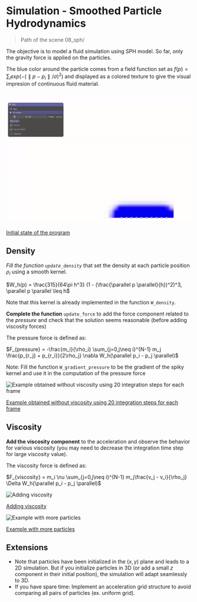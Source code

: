 # Simulation - Smoothed Particle Hydrodynamics

> Path of the scene 08_sph/

The objective is to model a fluid simulation using SPH model. So far, only the gravity force is applied on the particles.

The blue color around the particle comes from a field function set as $f(p)=\sum_i exp(-(\parallel p - p_i \parallel / \sigma)^2)$ and displayed as a colored texture to give the visual impresion of continuous fluid material.

![Initial state of the program](baseprogram.gif)

<ins>Initial state of the program</ins>

## Density

*Fill the function `update_density`* that set the density at each particle position $\rho_i$ using a smooth kernel.

$W_h(p) = \frac{315}{64\pi h^3} (1 - (\frac{\parallel p \parallel}{h})^2)^3, \parallel p \parallel \leq h$

Note that this kernel is already implemented in the function `W_density`.

__Complete the function__ `update_force` to add the force component related to the *pressure* and check that the solution seems reasonable (before adding viscosity forces)

The pressure force is defined as:

$F_{pressure} = -\frac{m_i}{\rho_i} \sum_{j=0,j\neq i}^{N-1} m_j \frac{p_{r_j} + p_{r_i}}{2\rho_j} \nabla W_h(\parallel p_i - p_j \parallel)$

Note: Fill the function `W_gradient_pressure` to be the gradient of the spiky kernel and use it in the computation of the pressure force

![Example obtained without viscosity using 20 integration steps for each frame](solpressure.gif)

<ins>Example obtained without viscosity using 20 integration steps for each frame</ins>

## Viscosity

**Add the viscosity component** to the acceleration and observe the behavior for various viscosity (you may need to decrease the integration time step for large viscosity value).

The viscosity force is defined as:

$F_{viscosity} = m_i \nu \sum_{j=0,j\neq i}^{N-1} m_j\frac{v_j - v_i}{\rho_j} \Delta W_h(\parallel p_i - p_j \parallel)$

![Adding viscosity](solviscosity1.gif)

<ins>Adding viscosity</ins>

![Example with more particles](solviscosity2.gif)

<ins>Example with more particles</ins>

## Extensions

- Note that particles have been initialized in the $(x,y)$ plane and leads to a 2D simulation. But if you initialize particles in 3D (or add a small $z$ component in their initial position), the simulation will adapt seamlessly to 3D.
- If you have spare time: Implement an acceleration grid structure to avoid comparing all pairs of particles (ex. uniform grid). 